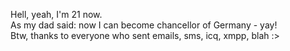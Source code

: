 <html><body><p>Hell, yeah, I'm 21 now.<br>
As my dad said: now I can become chancellor of Germany - yay!<br>
Btw, thanks to everyone who sent emails, sms, icq, xmpp, blah :&gt;</p></body></html>